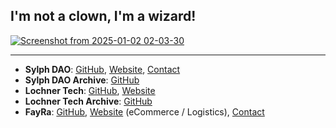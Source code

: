 ## I'm not a clown, I'm a wizard!

<a href="https://www.youtube.com/watch?v=-K3ztneTQuA&list=PLkjVWxqEoZvH_HF4XAP7ePcdFZbtSUhT1&index=19" target="_blank">
  <img src="https://github.com/user-attachments/assets/522aa53d-96fb-4a93-9ac7-9d024b6e5626" alt="Screenshot from 2025-01-02 02-03-30">
</a>

---

- **Sylph DAO**: [GitHub](https://github.com/sylph-dao), [Website](https://sylph.finance), [Contact](mailto:dao@sylph.box)  
- **Sylph DAO Archive**: [GitHub](https://github.com/sylph-dao-arc)  
- **Lochner Tech**: [GitHub](https://github.com/lochner-tech), [Website](https://lochner.tech)  
- **Lochner Tech Archive**: [GitHub](https://github.com/lochner-tech-arc)  
- **FayRa**: [GitHub](https://github.com/fay-ra), [Website](https://fayra.com) (eCommerce / Logistics), [Contact](mailto:support@fayra.com)  
